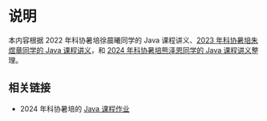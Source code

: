 # 说明

本内容根据 2022 年科协暑培徐晨曦同学的 Java 课程讲义、[2023 年科协暑培朱煜章同学的 Java 课程讲义](https://summer23.net9.org/frontend/java/)，和 [2024 年科协暑培熊泽恩同学的 Java 课程讲义](https://summer24.net9.org/frontend/java/)整理。

## 相关链接

- 2024 年科协暑培的 [Java 课程作业](https://github.com/sast-summer-training-2024/sast2024-java)
